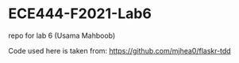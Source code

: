 # ECE444-F2021-Lab6
repo for lab 6 (Usama Mahboob)

Code used here is taken from: https://github.com/mjhea0/flaskr-tdd